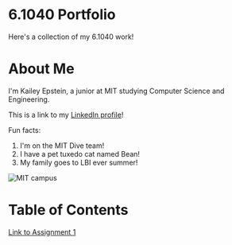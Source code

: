 # 6.1040 Portfolio

Here's a collection of my 6.1040 work!

# About Me
I'm Kailey Epstein, a junior at MIT studying Computer Science and Engineering.

This is a link to my [LinkedIn profile](https://www.linkedin.com/in/kailey-epstein-a85894280)!

Fun facts:
1. I'm on the MIT Dive team!
2. I have a pet tuxedo cat named Bean!
3. My family goes to LBI ever summer!

![MIT campus](https://www.trolleytours.com/wp-content/uploads/2016/05/boston-mit.jpg)

# Table of Contents
[Link to Assignment 1](assignments/assignment1.md)
